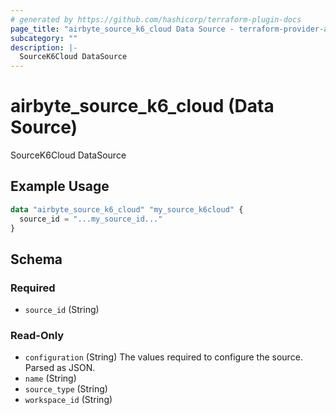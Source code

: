 ```yaml
---
# generated by https://github.com/hashicorp/terraform-plugin-docs
page_title: "airbyte_source_k6_cloud Data Source - terraform-provider-airbyte"
subcategory: ""
description: |-
  SourceK6Cloud DataSource
---
```


# airbyte_source_k6_cloud (Data Source)

SourceK6Cloud DataSource

## Example Usage

```terraform
data "airbyte_source_k6_cloud" "my_source_k6cloud" {
  source_id = "...my_source_id..."
}
```

<!-- schema generated by tfplugindocs -->
## Schema

### Required

- `source_id` (String)

### Read-Only

- `configuration` (String) The values required to configure the source. Parsed as JSON.
- `name` (String)
- `source_type` (String)
- `workspace_id` (String)

